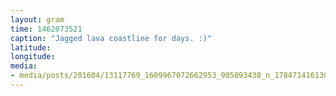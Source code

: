 ```yaml
---
layout: gram
time: 1462073521
caption: "Jagged lava coastline for days. :)"
latitude: 
longitude: 
media:
- media/posts/201604/13117769_1609967072662953_905093438_n_17847141613090826.jpg
---
```

